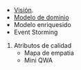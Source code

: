 - [Visión](https://github.com/federico1605/Software2/blob/main/Vista%20funcional/Vision.md).
- [Modelo de dominio](https://github.com/federico1605/Software2/blob/main/Vista%20funcional/Modelo-Domio.md)
- Modelo enriquesido
- Event Storming
1. Atributos de calidad
   - Mapa de empatia
   - Mini QWA
